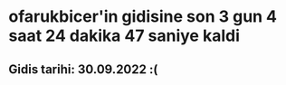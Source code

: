 # ofarukbicer'in gidisine son 3 gun 4 saat 24 dakika 47 saniye kaldi

## Gidis tarihi: 30.09.2022 :(